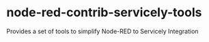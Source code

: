 # node-red-contrib-servicely-tools
Provides a set of tools to simplify Node-RED to Servicely Integration
